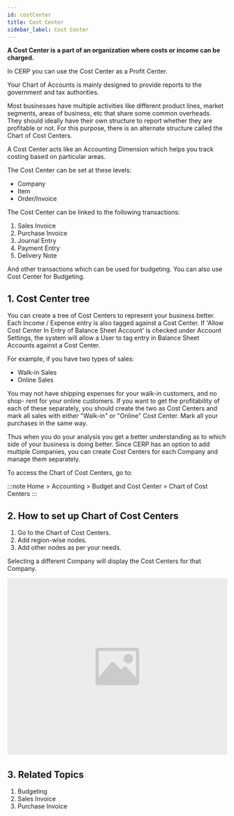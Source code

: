 ```yaml
---
id: costCenter
title: Cost Center
sidebar_label: Cost Center
---
```


**A Cost Center is a part of an organization where costs or income can be charged.**

In CERP you can use the Cost Center as a Profit Center.

Your Chart of Accounts is mainly designed to provide reports to the government and tax authorities.

Most businesses have multiple activities like different product lines, market segments, areas of business, etc that share some common overheads. They should ideally have their own structure to report whether they are profitable or not. For this purpose, there is an alternate structure called the Chart of Cost Centers.

A Cost Center acts like an Accounting Dimension which helps you track costing based on particular areas.

The Cost Center can be set at these levels:

- Company
- Item
- Order/Invoice

The Cost Center can be linked to the following transactions:

1. Sales Invoice
1. Purchase Invoice
1. Journal Entry
1. Payment Entry
1. Delivery Note

And other transactions which can be used for budgeting. You can also use Cost Center for Budgeting.

## 1. Cost Center tree

You can create a tree of Cost Centers to represent your business better. Each Income / Expense entry is also tagged against a Cost Center. If 'Allow Cost Center In Entry of Balance Sheet Account' is checked under Account Settings, the system will allow a User to tag entry in Balance Sheet Accounts against a Cost Center.

For example, if you have two types of sales:

- Walk-in Sales
- Online Sales

You may not have shipping expenses for your walk-in customers, and no shop- rent for your online customers. If you want to get the profitability of each of these separately, you should create the two as Cost Centers and mark all sales with either "Walk-in" or "Online" Cost Center. Mark all your purchases in the same way.

Thus when you do your analysis you get a better understanding as to which side of your business is doing better. Since CERP has an option to add multiple Companies, you can create Cost Centers for each Company and manage them separately.

To access the Chart of Cost Centers, go to:

:::note
Home > Accounting > Budget and Cost Center > Chart of Cost Centers
:::

## 2. How to set up Chart of Cost Centers

1. Go to the Chart of Cost Centers.
1. Add region-wise nodes.
1. Add other nodes as per your needs.

Selecting a different Company will display the Cost Centers for that Company.

![image](images/image.jpg)

## 3. Related Topics

1. Budgeting
1. Sales Invoice
1. Purchase Invoice
